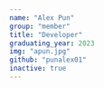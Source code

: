```yaml
---
name: "Alex Pun"
group: "member"
title: "Developer"
graduating_year: 2023
img: "apun.jpg"
github: "punalex01"
inactive: true
---
```

